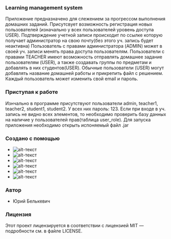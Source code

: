 ### Learning management system
Приложение предназначено для слежением за прогрессом выполнения домашних заданий.
Присутсвует возможность регистрация новых пользователей (изначально у всех пользователей уровень доступа USER).
Подтверждение учетной записи происходит по ссылке которую получает администратор на свою почту(без этого уч. запись будет неактивна)
Пользователь с правами администратора (ADMIN) может в своей уч. записи менять права доступа пользователям.
Пользователи с правами TEACHER имеют возможность отправлять домашнее задание пользователям (USER), а также создавать группы по предметам и добавлять в них студентов(USER).
Обычные пользователи (USER) могут добавлять название домашней работы и прикрепить файл с решением.
Каждый пользователь может изменить свой email и пароль.

### Приступая к работе
Изнчально в программе присутствуют пользователи admin, teacher1, teacher2, student1, student2. У всех них пароль: 123.
Если при входе в уч. запись не видно всех элементов, то необходимо проверить базу данных на наличие у пользователей прав(таблица user_role).
Для запуска приложения необходимо открыть испоняемый файл .jar

### Создано с помощью 
* ![alt-текст](https://code.scottshipp.com/wp-content/uploads/2017/09/maven-logo-black-on-white-300x76.png "Maven")
* ![alt-текст](https://colevit.com/wp-content/uploads/2019/04/Group-242.png "Spring Framework")
* ![alt-текст](https://flywaydb.org/assets/logo/flyway-logo-tm.png "Flyway")
* ![alt-текст](https://lh3.googleusercontent.com/proxy/f7JkZB0AcnixytR3Eg-13Ii9FsfWx0zwnTZCbJU0rtn2Z3Yu3S2Mq3cKPTqVvCQFch0WNOeuNcO0Ne8U3iQzOLVS6UTRUHaSzR52ACtRO5B3a0__oBOWkDWuXg "Freemarker")
* ![alt-текст](https://upload.wikimedia.org/wikipedia/commons/2/22/Hibernate_logo_a.png "Hibernate")
* ![alt-текст](https://tapen.ru/uploads/mariadb-usa-inc.png "MariaDB")

### Автор
* Юрий Белькевич 

### Лицензия
Этот проект лицензируется в соответствии с лицензией MIT — подробности см. в файле LICENSE.